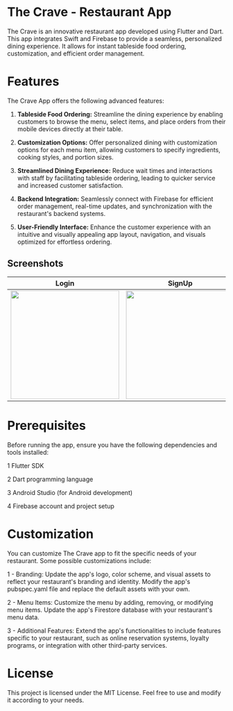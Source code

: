 # The Crave - Restaurant App
The Crave is an innovative restaurant app developed using Flutter and Dart. This app integrates Swift and Firebase to provide a seamless, personalized dining experience. It allows for instant tableside food ordering, customization, and efficient order management.

# Features
The Crave App offers the following advanced features:

1. **Tableside Food Ordering:** Streamline the dining experience by enabling customers to browse the menu, select items, and place orders from their mobile devices directly at their table.

2. **Customization Options:** Offer personalized dining with customization options for each menu item, allowing customers to specify ingredients, cooking styles, and portion sizes.

3. **Streamlined Dining Experience:** Reduce wait times and interactions with staff by facilitating tableside ordering, leading to quicker service and increased customer satisfaction.

4. **Backend Integration:** Seamlessly connect with Firebase for efficient order management, real-time updates, and synchronization with the restaurant's backend systems.

5. **User-Friendly Interface:** Enhance the customer experience with an intuitive and visually appealing app layout, navigation, and visuals optimized for effortless ordering.

## Screenshots

| Login | SignUp| HomePage |
|--------|--------|--------|
| <img src="https://github.com/IshitaSaraswat03/The-Crave/assets/120635713/f4b355a8-223d-4519-b3f4-dcf578b8ee59" width="250"> | <img src="" width="250"> | <img src="" width="250"> |


# Prerequisites
Before running the app, ensure you have the following dependencies and tools installed:

1 Flutter SDK

2 Dart programming language

3 Android Studio (for Android development)

4 Firebase account and project setup

# Customization
You can customize The Crave app to fit the specific needs of your restaurant. Some possible customizations include:

1 - Branding: Update the app's logo, color scheme, and visual assets to reflect your restaurant's branding and identity. Modify the app's pubspec.yaml file and replace the default assets with your own.

2 - Menu Items: Customize the menu by adding, removing, or modifying menu items. Update the app's Firestore database with your restaurant's menu data.

3 - Additional Features: Extend the app's functionalities to include features specific to your restaurant, such as online reservation systems, loyalty programs, or integration with other third-party services.

# License
This project is licensed under the MIT License. Feel free to use and modify it according to your needs.
